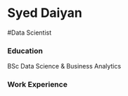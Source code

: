 # Syed Daiyan

#Data Scientist
### Education
BSc Data Science & Business Analytics

### Work Experience

